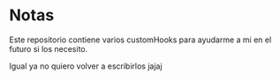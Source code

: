 # Notas

Este repositorio contiene varios customHooks para ayudarme a mi en el futuro si los 
necesito.

Igual ya no quiero volver a escribirlos jajaj